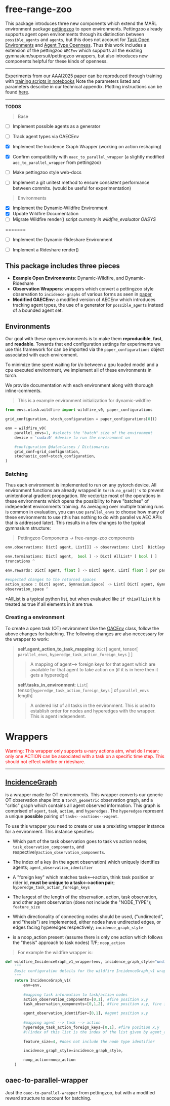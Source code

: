 # free-range-zoo

This package introduces three new components which extend the MARL environment package [pettingzoo](https://github.com/Farama-Foundation/PettingZoo)  to open environments. Pettingzoo already supports agent open environments through its distinction between `possible_agents` and `agents`, but this does not account for [Task Open Environments]() and [Agent Type Openness](). Thus this work includes a extension of the pettingzoo `AECEnv` which supports all the existing gymnasium/supersuit/pettingzoo wrappers, but also introduces new components helpful for these kinds of openness. 


----
Experiments from our AAAI2025 paper can be reproduced through training with [training scripts in notebooks](https://github.com/oasys-mas/free-range-zoo/blob/main/free_range_zoo/notebooks/OL3_mohito_wildfire_training.py) Note the parameters listed and parameters describe in our technical appendix. Plotting instructions can be found [here](https://github.com/oasys-mas/free-range-zoo/blob/main/free_range_zoo/notebooks/plotting/plotting_readme.md).


----
**TODOS**

 > Base
- [ ] Implement possible agents as a generator

- [ ] Track agent types via OAECEnv

- [x] Implement the Incidence Graph Wrapper (working on action reshaping)

- [x] Confirm compatibility with `oaec_to_parallel_wrapper` (a slightly modified `aec_to_parallel_wrapper` from pettingzoo)

- [ ] Make pettingzoo style web-docs

- [ ] Implement a git unitest method to ensure consistent performance between commits. (would be useful for experimentation)

> Environments
- [x] Implement the Dynamic-Wildfire Environment
- [x] Update Wildfire Documentation
- [ ] Migrate Wildfire render() script *currenty in wildfire_evaluator OASYS*

=======

- [ ] Implement the Dynamic-Rideshare Environment
- [ ] Implement a Rideshare render()





## This package includes three pieces
- **Example Open Environments**: Dynamic-Wildfire, and Dynamic-Rideshare
- **Observation Wrappers**: wrappers which convert a pettingzoo style observation to `incidence-graphs` of various forms as seen in [paper]()
- **Modified OAECEnv**: a modified version of AECEnv which introduces tracking agent types, the use of a generator for `possible_agents` instead of a bounded agent set.

## Environments

Our goal with these open environments is to make them **reproducible**, **fast**, and **readable**. Towards that end configuration settings for experiments we use this framework for can be imported via the `paper_configurations` object associated with each environment. 

To minimize time spent waiting for i/o between a gpu loaded model and a cpu executed environment, we implement all of these environments in torch. 

We provide documentation with each environment along with thorough inline-comments. 





> This is a example environment initialization for dynamic-wildfire
```py 
from envs.otask.wildfire import wildfire_v0, paper_configurations

grid_configuration, stoch_configuration = paper_configurations[0]()

env = wildfire_v0(
    parallel_envs=1, #selects the "batch" size of the environment
    device = 'cuda:0' #device to run the environment on

    #configuration @dataclasses / Dictionaries
    grid_conf=grid_configuration, 
    stochastic_conf=stoch_configuration,  
)
```







### Batching

Thus each environment is implemented to run on any pytorch device. All environment functions are already wrapped in `torch.no_grad()'s` to prevent unintentional gradient propogation. We vectorize most of the operations in these environments which opens the possibility to have "batches" of independent environments training. As averaging over multiple training runs is common in evaluation, you can use `parallel_envs` to choose how many of these environments to use (this has nothing to do with parallel vs AEC APIs that is addressed later). This results in a few changes to the typical gymnasium structure:

> Pettingzoo Components -> free-range-zoo components
```py 
env.observations: Dict[ agent, List[]] -> observations: List[  Dict[agent, pytorch tensor ] per parallel_env]

env.terminations: Dict[ agent,  bool ] -> Dict[ AllList* [ bool ] ]
truncations ^

env.rewards: Dict[ agent, float ] -> Dict[ agent, List[ float ] per parallel_env]

#expected changes to the returned spaces
action_space : Dict[ agent, Gymnasium.Space] -> List[ Dict[ agent, Gymnasium.Space] per parallel_env]
observation_space ^
```
*[AllList]() is a typical python list, but when evaluated like `if thisAllList` it is treated as true if all elements in it are true.



### Creating a environment

To create a open task (OT) environment Use the [OACEnv]() class, follow the above changes for batching. The following changes are also neccessary for the wrapper to work:

> **self.agent_action_to_task_mapping**: `Dict`[ agent, tensor[ `parallel_envs`, `hyperedge_task_action_foreign_keys` ]  ]
> > A mapping of agent--> foreign keys for that agent which are available for that agent to take action on (if it is in here then it gets a hyperedge)
> 
> **self.tasks_in_environment**: `List`[ tensor[`hyperedge_task_action_foreign_keys` ] of `parallel_envs` length]
> > A ordered list of all tasks in the environment. This is used to establish order for nodes and hyperedges with the wrapper. This is agent independent. 



# Wrappers

<span style="color:red">
Warning: This wrapper only supports u-nary actions atm, what do I mean: only one ACTION can be associated with a task on a specific time step. This should not effect wildfire or rideshare. 
</span>

----



## [IncidenceGraph]()

is a wrapper made for OT environments. This wrapper converts our generic OT observation shape into a `torch_geometric` observation graph, and a "critic" graph which contains all agent observed information. This graph is comprised of `agent`, `task`, `action`, and `hyperedges`. The `hyperedges` represent a unique **possible** pairing of `task<-->action<-->agent`.

To use this wrapper you need to create or use a prexisting wrapper instance for a environment. This instance specifies:

- Which part of the task observation goes to task vs action nodes; `task_observation_components`, and respectively`action_observation_components`. 

- The index of a key (in the agent observation) which uniquely identifies agents; `agent_observation_identifier`

- A "foreign key" which matches task<-->action, think task position or rider id, **must be unique to a task<-->action pair**; `hyperedge_task_action_foreign_keys`

- The largest of the length of the observation, action, task observation, and other agent observation (does not include the "NODE_TYPE"); `feature_size`

- Which directionality of connecting nodes should be used, ("undirected", and "thesis") are implemented, either nodes have undirected edges, or edges facing hyperedges respectively; `incidence_graph_style`

- is a noop_action present (assume there is only one action which follows the "thesis" approach to task nodes) T/F; `noop_action` 
  
> For example the wildfire wrapper is:

```py
def wildfire_IncidenceGraph_v1_wrapper(env, incidence_graph_style="undirected", noop_action="one_task"):
    """
    Basic configuration details for the wildfire IncidenceGraph_v1 wrapper.
    """
    return IncidenceGraph_v1(
        env=env,
        
        #mapping task information to task/action nodes
        action_observation_components=[0,1], #fire position x,y
        task_observation_components=[0,1,2], #fire position x,y, fire intensity

        agent_observation_identifier=[0,1], #agent position x,y
        
        #mapping agent --> task --> action
        hyperedge_task_action_foreign_keys=[0,1], #fire position x,y  
        #!(index of this list is the index of the list given by agent_action_to_task_mapping)
    
        feature_size=4, #does not include the node type identifier

        incidence_graph_style=incidence_graph_style,

        noop_action=noop_action
    )
```

## oaec-to-parallel-wrapper

Just the `oaec-to-parallel-wrapper` from pettingzoo, but with a modified reward structure to account for batching. 

